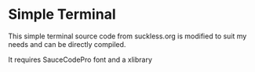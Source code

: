 # Simple Terminal
This simple terminal source code from suckless.org is modified to suit
my needs and can be directly compiled.

It requires SauceCodePro font and a xlibrary
